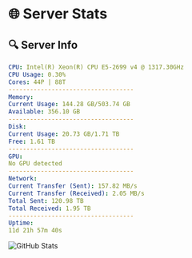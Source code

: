 # 🌐 Server Stats
## 🔍 Server Info
```yaml
CPU: Intel(R) Xeon(R) CPU E5-2699 v4 @ 1317.30GHz
CPU Usage: 0.30%
Cores: 44P | 88T
-----------------------------------
Memory:
Current Usage: 144.28 GB/503.74 GB
Available: 356.10 GB
-----------------------------------
Disk:
Current Usage: 20.73 GB/1.71 TB
Free: 1.61 TB
-----------------------------------
GPU:
No GPU detected
-----------------------------------
Network:
Current Transfer (Sent): 157.82 MB/s
Current Transfer (Received): 2.05 MB/s
Total Sent: 120.98 TB
Total Received: 1.95 TB
-----------------------------------
Uptime:
11d 21h 57m 40s
```
![GitHub Stats](https://img.shields.io/badge/Updated-2025-02-19_20:40:58-blue)